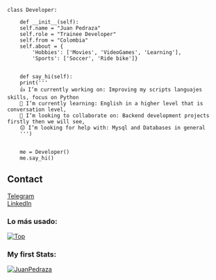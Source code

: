 ```
class Developer:
    
    def __init__(self):
    self.name = "Juan Pedraza"
    self.role = "Trainee Developer"
    self.from = "Colombia"
    self.about = {
        'Hobbies': ['Movies', 'VideoGames', 'Learning'],
        'Sports': ['Soccer', 'Ride bike']}

    
    def say_hi(self):
    print('''
    👍 I’m currently working on: Improving my scripts languajes skills, focus on Python
    💪 I’m currently learning: English in a higher level that is conversation level,
    🏢 I’m looking to collaborate on: Backend development projects firstly then we will see,
    😔 I’m looking for help with: Mysql and Databases in general
    ''')


    me = Developer()
    me.say_hi()

```

## Contact
[Telegram](https://t.me/Juan_pedraza)  
[LinkedIn](https://www.linkedin.com/in/juan-pedraza/)

### Lo más usado:

[![Top](https://github-readme-stats.vercel.app/api/top-langs/?username=JuanPedraza&layout=compact)](https://github.com/anuraghazra/github-readme-stats)

### My first Stats:

[![JuanPedraza](https://github-readme-stats.vercel.app/api?username=JuanPedraza)](https://github.com/anuraghazra/github-readme-stats)
